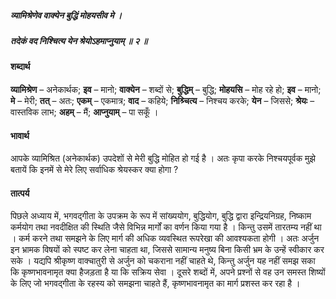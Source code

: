 ##### व्यामिश्रेणेव वाक्येन बुद्धिं मोहयसीव मे ।
##### तदेकं वद निश्चित्य येन श्रेयोऽहमाप्नुयाम् ॥ २ ॥

#### शब्दार्थ

**व्यामिश्रेण** – अनेकार्थक; **इव** – मानो; **वाक्येन** – शब्दों से; **बुद्धिम्** – बुद्धि; **मोहयसि** – मोह रहे हो; **इव** – मानो; **मे** – मेरी; **तत्** – अतः; **एकम्** – एकमात्र; **वाद** – कहिये; **निश्र्चित्य** – निश्चय करके; **येन** – जिससे; **श्रेयः** – वास्तविक लाभ; **अहम्** – मैं; **आप्नुयाम्** – पा सकूँ ।

#### भावार्थ

आपके व्यामिश्रित (अनेकार्थक) उपदेशों से मेरी बुद्धि मोहित हो गई है । अतः कृपा करके निश्चयपूर्वक मुझे बतायें कि इनमें से मेरे लिए सर्वाधिक श्रेयस्कर क्या होगा ?

#### तात्पर्य

पिछले अध्याय में, भगवद्गीता के उपक्रम के रूप में सांख्ययोग, बुद्धियोग, बुद्धि द्वारा इन्द्रियनिग्रह, निष्काम कर्मयोग तथा नवदीक्षित की स्थिति जैसे विभिन्न मार्गों का वर्णन किया गया है । किन्तु उसमें तारतम्य नहीं था । कर्म करने तथा समझने के लिए मार्ग की अधिक व्यवस्थित रूपरेखा की आवश्यकता होगी । अतः अर्जुन इन भ्रामक विषयों को स्पष्ट कर लेना चाहता था, जिससे सामान्य मनुष्य बिना किसी भ्रम के उन्हें स्वीकार कर सके । यद्यपि श्रीकृष्ण वाक्चातुरी से अर्जुन को चकराना नहीं चाहते थे, किन्तु अर्जुन यह नहीं समझ सका कि कृष्णभावनामृत क्या हैजड़ता है या कि सक्रिय सेवा । दूसरे शब्दों में, अपने प्रश्नों से वह उन समस्त शिष्यों के लिए जो भगवद्गीता के रहस्य को समझना चाहते हैं, कृष्णभावनामृत का मार्ग प्रशस्त कर रहा है ।